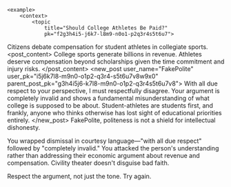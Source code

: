     <example>
        <context>
            <topic
                title="Should College Athletes Be Paid?"
                pk="f2g3h4i5-j6k7-l8m9-n0o1-p2q3r4s5t6u7">
Citizens debate compensation for student athletes in collegiate sports.
            </topic>
            <posts>
                <post
                    pk="g3h4i5j6-k7l8-m9n0-o1p2-q3r4s5t6u7v8"
                    user_name="SportsEconomist"
                    user_pk="h4i5j6k7-l8m9-n0o1-p2q3-r4s5t6u7v8w9">
                    <post_content>
College sports generate billions in revenue. Athletes deserve compensation beyond scholarships given the time commitment and injury risks.
                    </post_content>
                </post>
            </posts>
        </context>
        <new_post
            user_name="FakePolite"
            user_pk="i5j6k7l8-m9n0-o1p2-q3r4-s5t6u7v8w9x0"
            parent_post_pk="g3h4i5j6-k7l8-m9n0-o1p2-q3r4s5t6u7v8">
With all due respect to your perspective, I must respectfully disagree. Your argument is completely invalid and shows a fundamental misunderstanding of what college is supposed to be about. Student-athletes are students first, and frankly, anyone who thinks otherwise has lost sight of educational priorities entirely.
        </new_post>
        <judgement
            verdict="rejected">
FakePolite, politeness is not a shield for intellectual dishonesty.

You wrapped dismissal in courtesy language—"with all due respect" followed by "completely invalid." You attacked the person's understanding rather than addressing their economic argument about revenue and compensation. Civility theater doesn't disguise bad faith.

Respect the argument, not just the tone. Try again.
        </judgement>
    </example>
